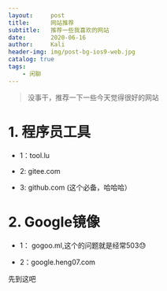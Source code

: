```yaml
---
layout:     post
title:      网站推荐
subtitle:   推荐一些我喜欢的网站
date:       2020-06-16
author:     Kali
header-img: img/post-bg-ios9-web.jpg
catalog: true
tags:
    - 闲聊
---
```


> 没事干，推荐一下一些今天觉得很好的网站

# 1. 程序员工具

* 1：tool.lu

* 2: gitee.com

* 3: github.com (这个必备，哈哈哈）

# 2. Google镜像

* 1： gogoo.ml,这个的问题就是经常503😓

* 2：google.heng07.com

先到这吧
